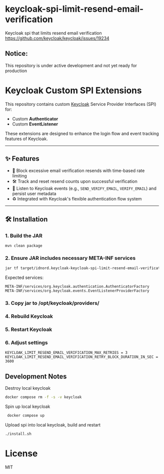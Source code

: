 # keycloak-spi-limit-resend-email-verification
Keycloak spi that limits resend email verification https://github.com/keycloak/keycloak/issues/19234

## Notice:
This repository is under active development and not yet ready for production

# Keycloak Custom SPI Extensions

This repository contains custom [Keycloak](https://www.keycloak.org/) Service Provider Interfaces (SPI) for:
- Custom **Authenticator**
- Custom **EventListener**

These extensions are designed to enhance the login flow and event tracking features of Keycloak.

---

## ✨ Features

- 🔐 Block excessive email verification resends with time-based rate limiting
- 🛠 Track and reset resend counts upon successful verification
- 📢 Listen to Keycloak events (e.g., `SEND_VERIFY_EMAIL`, `VERIFY_EMAIL`) and persist user metadata
- ♻️ Integrated with Keycloak's flexible authentication flow system

---

## 🛠 Installation

### 1. Build the JAR
```text
mvn clean package
```

### 2. Ensure JAR includes necessary META-INF services
```bash
jar tf target/idnord.keycloak-keycloak-spi-limit-resend-email-verification.jar | grep META-INF/services/org.keycloak.
```
Expected services:
```text
META-INF/services/org.keycloak.authentication.AuthenticatorFactory  
META-INF/services/org.keycloak.events.EventListenerProviderFactory  
```
### 3. Copy jar to /opt/keycloak/providers/
### 4. Rebuild Keycloak
### 5. Restart Keycloak
### 6. Adjust settings
```text
KEYCLOAK_LIMIT_RESEND_EMAIL_VERIFICATION_MAX_RETRIES = 3
KEYCLOAK_LIMIT_RESEND_EMAIL_VERIFICATION_RETRY_BLOCK_DURATION_IN_SEC = 3600
```

## Development Notes
Destroy local keycloak
```bash
docker compose rm -f -s -v keycloak
```
Spin up local keycloak
```bash
 docker compose up
```
Upload spi into local keycloak, build and restart
```bash
./install.sh
```

# License
MIT